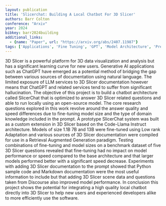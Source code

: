 ```yaml
---
layout: publication
title: 'Slicerchat: Building A Local Chatbot For 3D Slicer'
authors: Barr Colton
conference: "Arxiv"
year: 2024
bibkey: barr2024building
additional_links:
  - {name: "Paper", url: "https://arxiv.org/abs/2407.11987"}
tags: ['Applications', 'Fine Tuning', 'GPT', 'Model Architecture', 'Pretraining Methods', 'Prompting', 'Tools', 'Training Techniques']
---
```

3D Slicer is a powerful platform for 3D data visualization and analysis but has a significant learning curve for new users. Generative AI applications such as ChatGPT have emerged as a potential method of bridging the gap between various sources of documentation using natural language. The limited exposure of LLM services to 3D Slicer documentation however means that ChatGPT and related services tend to suffer from significant hallucination. The objective of this project is to build a chatbot architecture called SlicerChat that is optimized to answer 3D Slicer related questions and able to run locally using an open-source model. The core research questions explored in this work revolve around the answer quality and speed differences due to fine-tuning model size and the type of domain knowledge included in the prompt. A prototype SlicerChat system was built as a custom extension in 3D Slicer based on the Code-Llama Instruct architecture. Models of size 1.1B 7B and 13B were fine-tuned using Low rank Adaptation and various sources of 3D Slicer documentation were compiled for use in a Retrieval Augmented Generation paradigm. Testing combinations of fine-tuning and model sizes on a benchmark dataset of five 3D Slicer questions revealed that fine-tuning had no impact on model performance or speed compared to the base architecture and that larger models performed better with a significant speed decrease. Experiments with adding 3D Slicer documentation to the prompt showed that Python sample code and Markdown documentation were the most useful information to include but that adding 3D Slicer scene data and questions taken from Discourse also improved model performance. In conclusion this project shows the potential for integrating a high quality local chatbot directly into 3D Slicer to help new users and experienced developers alike to more efficiently use the software.
